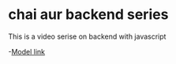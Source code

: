 # chai aur backend series

This is a video serise on backend with javascript

-[Model link](https://app.eraser.io/workspace/YtPqZ1VogxGy1jzIDkzj)
